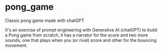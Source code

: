 # pong_game
Classic pong game made with chatGPT

It's an exercise of prompt engineering with Generative AI (chatGPT) to build a Pong game from scratch, it has a narrator for the score and two more sounds, one that plays when you (or rival) score and other for the bouncing movement.
